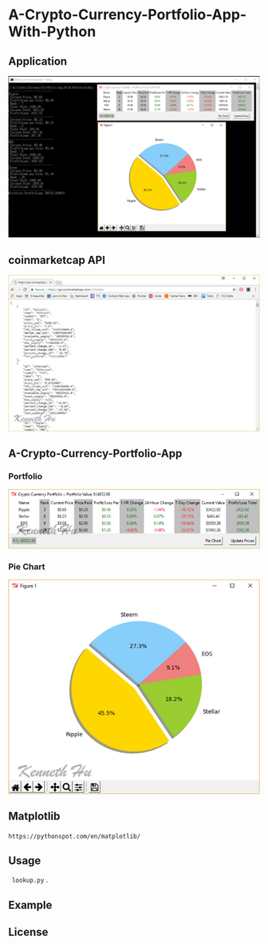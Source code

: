# A-Crypto-Currency-Portfolio-App-With-Python

## Application 

![Image](https://github.com/kennethhutw/A-Crypto-Currency-Portfolio-App-With-Python/blob/master/images/app.jpg)

## coinmarketcap API

![Image](https://github.com/kennethhutw/A-Crypto-Currency-Portfolio-App-With-Python/blob/master/images/coinmarket.jpg)

## A-Crypto-Currency-Portfolio-App

### Portfolio
![Image](https://github.com/kennethhutw/A-Crypto-Currency-Portfolio-App-With-Python/blob/master/images/portfolio.jpg)

### Pie Chart
![Image](https://github.com/kennethhutw/A-Crypto-Currency-Portfolio-App-With-Python/blob/master/images/chart.jpg)


## Matplotlib
`https://pythonspot.com/en/matplotlib/ `

## Usage

` lookup.py` .

## Example



## License


